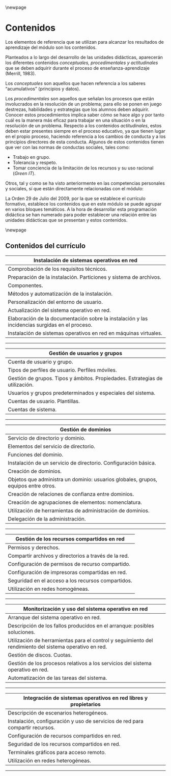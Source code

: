 \newpage 

# Contenidos

Los elementos de referencia que se utilizan para alcanzar los resultados
de aprendizaje del módulo son los contenidos.

Planteados a lo largo del desarrollo de las unidades didácticas, aparecerán los diferentes contenidos *conceptuales, procedimentales y*
*actitudinales* que se deben adquirir durante el proceso de enseñanza-aprendizaje (Merrill, 1983).

Los *conceptuales* son aquellos que hacen referencia a los  saberes  “acumulativos” (principios  y datos).

Los *procedimentales* son aquellos que señalan los procesos que están involucrados
en la resolución de un problema; para ello se ponen en juego destrezas,
habilidades y estrategias que los alumnos deben adquirir. Conocer estos
procedimientos implica saber cómo se hace algo y por tanto cuál es la manera
más eficaz para trabajar en una situación o en la resolución de un problema.
Respecto a los contenidos *actitudinales*, estos deben estar presentes
siempre en el proceso educativo, ya que tienen lugar en el propio proceso,
haciendo referencia a los cambios de conducta y a los principios directores de
esta conducta. Algunos de estos contenidos tienen que ver con las normas de
conductas sociales, tales como:

* Trabajo en grupo.
* Tolerancia y respeto.
* Tomar conciencia de la limitación de los recursos y su uso racional (*Green IT*).

Otros, tal y como se ha visto anteriormente en las competencias
personales y sociales, sí que están directamente relacionadas con el módulo:

La Orden 29 de Julio del 2009, por la que se establece el currículo formativo,
establece los contenidos que en este módulo se puede agrupar en varios
bloques temáticos. A la hora de desarrollar esta programación didáctica se han
numerado para poder establecer una relación entre las unidades didácticas que
se presentan y estos contenidos.

\newpage
## Contenidos del currículo

| **Instalación de sistemas operativos en red** |
|-----------------------------------------------|
| Comprobación de los requisitos técnicos. |
| Preparación de la instalación. Particiones y sistema de archivos.|
|Componentes.|
|Métodos y automatización de la instalación. |
| Personalización del entorno de usuario. |
| Actualización del sistema operativo en red. |
| Elaboración de la documentación sobre la instalación y las incidencias surgidas en el proceso.|
| Instalación de sistemas operativos en red en máquinas virtuales.|

----

| **Gestión de usuarios y grupos**                                             |
|------------------------------------------------------------------------------|
| Cuenta de usuario y grupo.                                                   |
| Tipos de perfiles de usuario. Perfiles móviles.                              |
| Gestión de grupos. Tipos y ámbitos. Propiedades. Estrategias de utilización. |
| Usuarios y grupos predeterminados y especiales del sistema.                  |
| Cuentas de usuario. Plantillas.                                              |
| Cuentas de sistema.                                                          |

----

| **Gestión de dominios**|
|----------------------------|
| Servicio de directorio y dominio.|
| Elementos del servicio de directorio.|
| Funciones del dominio.|
| Instalación de un servicio de directorio. Configuración básica.|
| Creación de dominios.|
| Objetos que administra un dominio: usuarios globales, grupos, equipos entre otros.|
| Creación de relaciones de confianza entre dominios.|
| Creación de agrupaciones de elementos: nomenclatura.|
| Utilización de herramientas de administración de dominios.|
| Delegación de la administración.|

---

| **Gestión de los recursos compartidos en red**|
|-------------------------------------------|
| Permisos y derechos.|
| Compartir archivos y directorios a través de la red.|
| Configuración de permisos de recurso compartido.|
| Configuración de impresoras compartidas en red.|
| Seguridad en el acceso a los recursos compartidos.|
| Utilización en redes homogéneas.|

---

|**Monitorización y uso del sistema operativo en red**|
|------------------------------------------------|
| Arranque del sistema operativo en red.|
| Descripción de los fallos producidos en el arranque: posibles soluciones.|
| Utilización de herramientas para el control y seguimiento del rendimiento del sistema operativo en red.|
| Gestión de discos. Cuotas.|
|Gestión de los procesos relativos a los servicios del sistema operativo en red.|
|Automatización de las tareas del sistema.|

---

|**Integración de sistemas operativos en red libres y propietarios**|
|---------------------------------------------------------------|
| Descripción de escenarios heterogéneos.|
| Instalación, configuración y uso de servicios de red para compartir recursos.|
| Configuración de recursos compartidos en red.|
| Seguridad de los recursos compartidos en red.|
| Terminales gráficos para acceso remoto.|
| Utilización en redes heterogéneas.|

---

